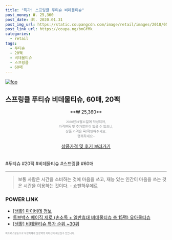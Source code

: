 ```yaml
--- 
title: "특가! 스프링클 푸티슈 비데물티슈" 
post_money: ₩. 25,360 
post_date: dt. 2020.01.31 
post_img_url: https://static.coupangcdn.com/image/retail/images/2018/05/28/11/1/f72b98a1-2571-419d-a172-356820f828ec.jpg 
post_link_url: https://coupa.ng/bnGfMk 
categories: 
  - retail 
tags: 
  - 푸티슈 
  - 20팩 
  - 비데물티슈 
  - 스프링클 
  - 60매 
--- 
```

[![foo](https://static.coupangcdn.com/image/retail/images/2018/05/28/11/1/f72b98a1-2571-419d-a172-356820f828ec.jpg)](https://coupa.ng/bnGfMk) 

## 스프링클 푸티슈 비데물티슈, 60매, 20팩 
<p style="text-align: center;">**₩ 25,360**</p> 
<p style="text-align: center;"><span style="color: #898c8f; font-family: Georgia,Times,serif; font-size: 0.75em;">2020년01월31일에 작성되어, <br>가격변동 및 추가할인이 있을 수 있으니,<br> 상품 가격을 꼭!확인해주세요.<br>행복하세요~</span> 
</p>	 
<div markdown="0" style="text-align: center;"><a href="https://coupa.ng/bnGfMk" class="btn btn--success">상품가격 및 후기 보러가기</a></div> 
<br><br> 
  #푸티슈 #20팩 #비데물티슈 #스프링클 #60매 
<hr> 

> 보통 사람은 시간을 소비하는 것에 마음을 쓰고, 재능 있는 인간이 마음을 쓰는 것은 시간을 이용하는 것이다. - 쇼펜하우에르 


### POWER LINK

* <a href="https://blog.naver.com/sakai111/221763716502" target="_blank"> [생활] 마이비데 정보 </a>
* <a href="https://blog.naver.com/fasyy4321/221789318672" target="_blank">토브박스 베이직 제로 (손소독 + 일반휴대 비데물티슈 총 15팩) 유아물티슈</a>
* <a href="https://blog.naver.com/sakai111/221790886720" target="_blank"> [생활] 비데물티슈 특가 순위 ~30위</a>

<span style="color: #898c8f; font-family: Georgia,Times,serif; font-size: 0.55em;">파트너스활동으로 작성자에게 일정액의 커미션이 제공될수 있습니다.</span> 
